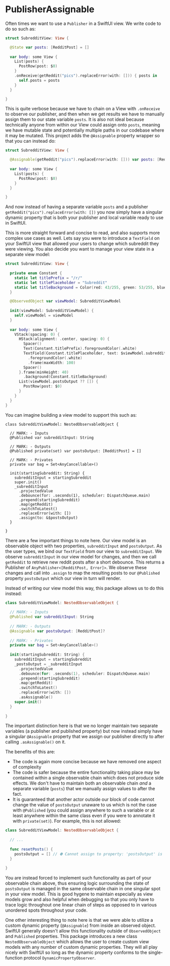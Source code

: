 # PublisherAssignable

Often times we want to use a `Publisher` in a SwiftUI view. We write code to do so such as:

```swift
struct SubredditView: View {

  @State var posts: [RedditPost] = []
  
  var body: some View {
    List(posts) {
      PostRow(post: $0)
    }
    .onReceive(getReddit("pics").replaceError(with: [])) { posts in
      self.posts = posts
    }
  }

}
```

This is quite verbose because we have to chain on a View with `.onReceive` to observe our publisher, and then when we get results we have to manually assign them to our state variable `posts`. It is also not ideal because technically anyone from within our View could assign onto `posts`, meaning we have mutable state and potentially multiple paths in our codebase where it may be mutated. This project adds the `@Assignable` property wrapper so that you can instead do:

```swift
struct SubredditView: View {

  @Assignable(getReddit("pics").replaceError(with: [])) var posts: [RedditPost] = []
  
  var body: some View {
    List(posts) {
      PostRow(post: $0)
    }
  }

}
```

And now instead of having a separate variable `posts` and a publisher `getReddit("pics").replaceError(with: [])` you now simply have a singular dynamic property that is both your publisher and local variable ready to use in SwiftUI.

This is more straight forward and concise to read, and also supports more complex use cases as well. Lets say you were to introduce a `TextField` on your SwiftUI view that allowed your users to change which subreddit they were viewing. You also decide you want to manage your view state in a separate view model:

```swift
struct SubredditView: View {
  
  private enum Constant {
    static let titlePrefix = "/r/"
    static let titlePlaceholder = "Subreddit"
    static let titleBackground = Color(red: 43/255, green: 53/255, blue: 53/255)
  }

  @ObservedObject var viewModel: SubredditViewModel
  
  init(viewModel: SubredditViewModel) {
    self.viewModel = viewModel
  }
  
  var body: some View {
    VStack(spacing: 0) {
      HStack(alignment: .center, spacing: 0) {
        Spacer()
        Text(Constant.titlePrefix).foregroundColor(.white)
        TextField(Constant.titlePlaceholder, text: $viewModel.subredditInput)
          .foregroundColor(.white)
          .frame(maxWidth: 100)
        Spacer()
      }.frame(minHeight: 40)
        .background(Constant.titleBackground)
      List(viewModel.postsOutput ?? []) {
        PostRow(post: $0)
      }
    }
  }
}
```
You can imagine building a view model to support this such as:

```
class SubredditViewModel: NestedObservableObject {
  
  // MARK: - Inputs
  @Published var subredditInput: String
  
  // MARK: - Outputs
  @Published private(set) var postsOutput: [RedditPost] = []
  
  // MARK: - Privates
  private var bag = Set<AnyCancellable>()
  
  init(startingSubreddit: String) {
    subredditInput = startingSubreddit
    super.init()
    _subredditInput
      .projectedValue
      .debounce(for: .seconds(1), scheduler: DispatchQueue.main)
      .prepend(startingSubreddit)
      .map(getReddit)
      .switchToLatest()
      .replaceError(with: [])
      .assign(to: &$postsOutput)
  }
  
}
```
There are a few important things to note here. Our view model is an observable object with two properties, `subredditInput` and `postsOutput`. As the user types, we bind our `TextField` from our view to `subredditInput`. We observe `subredditInput` in our view model for changes, and then we call `getReddit` to retrieve new reddit posts after a short debounce. This returns a Publisher of `AnyPublisher<[RedditPost, Error]>`. We observe these changes and call into `.assign` to map the resulting posts to our `@Published` property `postsOutput` which our view in turn will render.

Instead of writing our view model this way, this package allows us to do this instead:

```swift
class SubredditViewModel: NestedObservableObject {
  
  // MARK: - Inputs
  @Published var subredditInput: String
  
  // MARK: - Outputs
  @Assignable var postsOutput: [RedditPost]?
  
  // MARK: - Privates
  private var bag = Set<AnyCancellable>()
  
  init(startingSubreddit: String) {
    subredditInput = startingSubreddit
    _postsOutput = _subredditInput
      .projectedValue
      .debounce(for: .seconds(1), scheduler: DispatchQueue.main)
      .prepend(startingSubreddit)
      .map(getReddit)
      .switchToLatest()
      .replaceError(with: [])
      .asAssignable()
    super.init()
  }
  
}
```

The important distinction here is that we no longer maintain two separate variables (a publisher and published property) but now instead simply have a singular `@Assignable` property that we assign our publisher directly to after calling `.asAssignable()` on it.

The benefits of this are:

* The code is again more concise because we have removed one aspect of complexity
* The code is safer because the entire functionality taking place may be contained within a single observable chain which does not produce side effects. We don't have to maintain both an observable chain _and_ a separate variable (`posts`) that we manually assign values to after the fact.
* It is guaranteed that another actor outside our block of code cannot change the value of `postsOutput` unaware to us which is not the case with `@Published` (you could assign anywhere to such a variable or at least anywhere within the same class even if you were to annotate it with `private(set)`). For example, this is not allowed:

```swift
class SubredditViewModel: NestedObservableObject {
  
  // ...
  
  func resetPosts() {
    postsOutput = [] // ⛔️ Cannot assign to property: 'postsOutput' is a get-only property
  }
  
}
```

You are instead forced to implement such functionality as part of your observable chain above, thus ensuring logic surrounding the state of `postsOutput` is managed in the same observable chain in one singular spot in your view model. This is good hygene to maintain especially as view models grow and also helpful when debugging so that you only have to trace logic throughout one linear chain of steps as opposed to in various unordered spots throughout your code.

One other interesting thing to note here is that we were able to utilize a custom dynamic property (`@Assignable`) from inside an observed object. SwiftUI generally doesn't allow this functionality outside of `ObservedObject` and `Published` properties. This package introduces a new class `NestedObservableObject` which allows the user to create custom view models with any number of custom dynamic properties. They will all play nicely with SwiftUI so long as the dynamic property conforms to the single-function protocol `DynamicPropertyObserver`.
